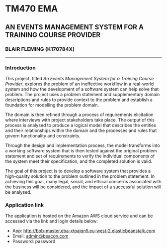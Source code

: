 # TM470 EMA

## AN EVENTS MANAGEMENT SYSTEM FOR A TRAINING COURSE PROVIDER

### BLAIR FLEMING (K170784X)

---

### Introduction

This project, titled _An Events Management System for a Training Course Provider_, explores the problem of an ineffective workflow in a real-world system and how the development of a software system can help solve that problem. The project uses a problem statement and supplementary domain descriptions and rules to provide context to the problem and establish a foundation for modelling the problem domain.

The domain is then refined through a process of requirements elicitation where interviews with project stakeholders take place. The output of this process is analysed to produce a logical model that describes the entities and their relationships within the domain and the processes and rules that govern functionality and constraints.

Through the design and implementation process, the model transforms into a working software system that is then tested against the original problem statement and set of requirements to verify the individual components of the system meet their specification, and the completed solution is valid.

The goal of this project is to develop a software system that provides a high-quality solution to the problem outlined in the problem statement. In achieving this goal, many legal, social, and ethical concerns associated with the business will be considered, and the impact of a successful solution will be analysed.

### Application link

The application is hosted on the Amazon AWS cloud service and can be accessed via the link and login details below:

- App: http://bob-master.eba-xtpajqn5.eu-west-2.elasticbeanstalk.com
- Email: admin@beacon.com
- Password: password
